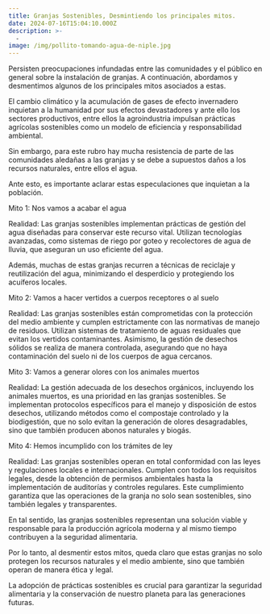 ```yaml
---
title: Granjas Sostenibles, Desmintiendo los principales mitos.
date: 2024-07-16T15:04:10.000Z
description: >-
  -
image: /img/pollito-tomando-agua-de-niple.jpg
---
```


Persisten preocupaciones infundadas entre las comunidades y el público en general sobre la instalación de granjas. A continuación, abordamos y desmentimos algunos de los principales mitos asociados a estas.

El cambio climático y la acumulación de gases de efecto invernadero inquietan a la humanidad por sus efectos devastadores y ante ello los sectores productivos, entre ellos la agroindustria impulsan prácticas agrícolas sostenibles como un modelo de eficiencia y responsabilidad ambiental. 

Sin embargo, para este rubro hay mucha resistencia de parte de las comunidades aledañas a las granjas y se debe a supuestos daños a los recursos naturales, entre ellos el agua.

Ante esto, es importante aclarar estas especulaciones que inquietan a la población.

Mito 1: Nos vamos a acabar el agua

Realidad: Las granjas sostenibles implementan prácticas de gestión del agua diseñadas para conservar este recurso vital. Utilizan tecnologías avanzadas, como sistemas de riego por goteo y recolectores de agua de lluvia, que aseguran un uso eficiente del agua. 

Además, muchas de estas granjas recurren a técnicas de reciclaje y reutilización del agua, minimizando el desperdicio y protegiendo los acuíferos locales.

Mito 2: Vamos a hacer vertidos a cuerpos receptores o al suelo

Realidad: Las granjas sostenibles están comprometidas con la protección del medio ambiente y cumplen estrictamente con las normativas de manejo de residuos. Utilizan sistemas de tratamiento de aguas residuales que evitan los vertidos contaminantes. Asimismo, la gestión de desechos sólidos se realiza de manera controlada, asegurando que no haya contaminación del suelo ni de los cuerpos de agua cercanos.

Mito 3: Vamos a generar olores con los animales muertos

Realidad: La gestión adecuada de los desechos orgánicos, incluyendo los animales muertos, es una prioridad en las granjas sostenibles. Se implementan protocolos específicos para el manejo y disposición de estos desechos, utilizando métodos como el compostaje controlado y la biodigestión, que no solo evitan la generación de olores desagradables, sino que también producen abonos naturales y biogás.

Mito 4: Hemos incumplido con los trámites de ley

Realidad: Las granjas sostenibles operan en total conformidad con las leyes y regulaciones locales e internacionales. Cumplen con todos los requisitos legales, desde la obtención de permisos ambientales hasta la implementación de auditorías y controles regulares. Este cumplimiento garantiza que las operaciones de la granja no solo sean sostenibles, sino también legales y transparentes.

En tal sentido, las granjas sostenibles representan una solución viable y responsable para la producción agrícola moderna y al mismo tiempo contribuyen a la seguridad alimentaria.

Por lo tanto, al desmentir estos mitos, queda claro que estas granjas no solo protegen los recursos naturales y el medio ambiente, sino que también operan de manera ética y legal. 

La adopción de prácticas sostenibles es crucial para garantizar la seguridad alimentaria y la conservación de nuestro planeta para las generaciones futuras.


